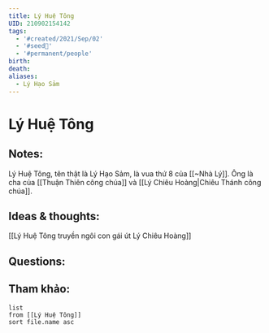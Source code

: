 ```yaml
---
title: Lý Huệ Tông
UID: 210902154142
tags:
  - '#created/2021/Sep/02'
  - '#seed🥜'
  - '#permanent/people'
birth: 
death: 
aliases:
  - Lý Hạo Sảm
---
```

# Lý Huệ Tông

## Notes:
Lý Huệ Tông, tên thật là Lý Hạo Sảm, là vua thứ 8 của [[~Nhà Lý]]. Ông là cha của [[Thuận Thiên công chúa]] và [[Lý Chiêu Hoàng|Chiêu Thánh công chúa]].

## Ideas & thoughts:
[[Lý Huệ Tông truyền ngôi con gái út Lý Chiêu Hoàng]]

## Questions:


## Tham khảo:
```dataview
list
from [[Lý Huệ Tông]]
sort file.name asc
```